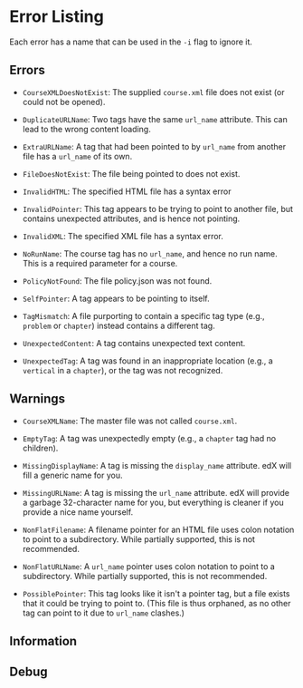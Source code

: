 # Error Listing

Each error has a name that can be used in the `-i` flag to ignore it.

## Errors

- `CourseXMLDoesNotExist`: The supplied `course.xml` file does not exist (or could not be opened).

- `DuplicateURLName`: Two tags have the same `url_name` attribute. This can lead to the wrong content loading.

- `ExtraURLName`: A tag that had been pointed to by `url_name` from another file has a `url_name` of its own.

- `FileDoesNotExist`: The file being pointed to does not exist.

- `InvalidHTML`: The specified HTML file has a syntax error

- `InvalidPointer`: This tag appears to be trying to point to another file, but contains unexpected attributes, and is hence not pointing.

- `InvalidXML`: The specified XML file has a syntax error.

- `NoRunName`: The course tag has no `url_name`, and hence no run name. This is a required parameter for a course.

- `PolicyNotFound`: The file policy.json was not found.

- `SelfPointer`: A tag appears to be pointing to itself.

- `TagMismatch`: A file purporting to contain a specific tag type (e.g., `problem` or `chapter`) instead contains a different tag.

- `UnexpectedContent`: A tag contains unexpected text content.

- `UnexpectedTag`: A tag was found in an inappropriate location (e.g., a `vertical` in a `chapter`), or the tag was not recognized.


## Warnings

- `CourseXMLName`: The master file was not called `course.xml`.

- `EmptyTag`: A tag was unexpectedly empty (e.g., a `chapter` tag had no children).

- `MissingDisplayName`: A tag is missing the `display_name` attribute. edX will fill a generic name for you.

- `MissingURLName`: A tag is missing the `url_name` attribute. edX will provide a garbage 32-character name for you, but everything is cleaner if you provide a nice name yourself.

- `NonFlatFilename`: A filename pointer for an HTML file uses colon notation to point to a subdirectory. While partially supported, this is not recommended.

- `NonFlatURLName`: A `url_name` pointer uses colon notation to point to a subdirectory. While partially supported, this is not recommended.

- `PossiblePointer`: This tag looks like it isn't a pointer tag, but a file exists that it could be trying to point to. (This file is thus orphaned, as no other tag can point to it due to `url_name` clashes.)


## Information


## Debug

